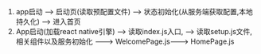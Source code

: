 1. app启动 --> 启动页(读取预配置文件) --> 状态初始化(从服务端获取配置,本地持久化)
--> 进入首页
2. App启动(加载react native引擎) --> 读取index.js入口, --> 读取setup.js文件,相关组件以及服务初始化
---> WelcomePage.js---> HomePage.js